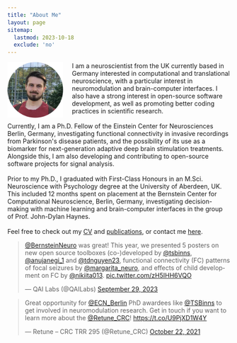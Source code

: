 ```yaml
---
title: "About Me"
layout: page
sitemap:
  lastmod: 2023-10-18
  exclude: 'no'
---
```


<!--
<div class="alert">
  <span style="display: inline-block; text-align: center;">
    For the intended experience,<br>please use Google Chrome.
  </span>
  <button class="closebtn" onclick="this.parentElement.style.display='none';">Close</button>
</div>
-->

<!-- Profile picture -->
<img class="ProfilePic" height="auto" style="float: left; margin-right: 20px;" src="/assets/images/ProfilePic.jpg">


<!-- Main website description/introduction -->
<p class="p">I am a neuroscientist from the UK currently based in Germany interested in computational and translational neuroscience, with a particular interest in neuromodulation and brain-computer interfaces. I also have a strong interest in open-source software development, as well as promoting better coding practices in scientific research.<br>
<br>
Currently, I am a Ph.D. Fellow of the Einstein Center for Neurosciences Berlin, Germany, investigating functional connectivity in invasive recordings from Parkinson's disease patients, and the possibility of its use as a biomarker for next-generation adaptive deep brain stimulation treatments. Alongside this, I am also developing and contributing to open-source software projects for signal analysis.<br>
<br>
Prior to my Ph.D., I graduated with First-Class Honours in an M.Sci. Neuroscience with Psychology degree at the University of Aberdeen, UK. This included 12 months spent on placement at the Bernstein Center for Computational Neuroscience, Berlin, Germany, investigating decision-making with machine learning and brain-computer interfaces in the group of Prof. John-Dylan Haynes.<br>
<br>
Feel free to check out my <a href="/CV">CV</a> and <a href="/publications">publications</a>, or contact me <a href="/contact-links">here</a>.</p>


<!-- Twitter highlights -->
<div class="ShowOnWideScreen">
    <blockquote class="twitter-tweet"><p lang="en" dir="ltr"><a href="https://twitter.com/BernsteinNeuro?ref_src=twsrc%5Etfw">@BernsteinNeuro</a> was great! This year, we presented 5 posters on new open source toolboxes (co-)developed by <a href="https://twitter.com/tsbinns?ref_src=twsrc%5Etfw">@tsbinns</a>, <a href="https://twitter.com/anujanegi_1?ref_src=twsrc%5Etfw">@anujanegi_1</a> and <a href="https://twitter.com/tdnguyen23?ref_src=twsrc%5Etfw">@tdnguyen23</a>, functional connectivity (FC) patterns of focal seizures by <a href="https://twitter.com/margarita_neuro?ref_src=twsrc%5Etfw">@margarita_neuro</a>, and effects of child development on FC by <a href="https://twitter.com/Nikiita013?ref_src=twsrc%5Etfw">@nikiita013</a>. <a href="https://t.co/zH5IHH6VQO">pic.twitter.com/zH5IHH6VQO</a></p>&mdash; QAI Labs (@QAILabs) <a href="https://twitter.com/QAILabs/status/1707759404890603776?ref_src=twsrc%5Etfw">September 29, 2023</a></blockquote> <script async src="https://platform.twitter.com/widgets.js" charset="utf-8"></script>
    <blockquote class="twitter-tweet tw-align-right" width="47%"><p lang="en" dir="ltr">Great opportunity for <a href="https://twitter.com/ECN_Berlin?ref_src=twsrc%5Etfw">@ECN_Berlin</a> PhD awardees like <a href="https://twitter.com/tsbinns?ref_src=twsrc%5Etfw">@TSBinns</a> to get involved in neuromodulation research. Get in touch if you want to learn more about the <a href="https://twitter.com/Retune_CRC?ref_src=twsrc%5Etfw">@Retune_CRC</a>! <a href="https://t.co/U9PjXD1W4Y">https://t.co/U9PjXD1W4Y</a></p>&mdash; Retune – CRC TRR 295 (@Retune_CRC) <a href="https://twitter.com/Retune_CRC/status/1451619611993071620?ref_src=twsrc%5Etfw">October 22, 2021</a></blockquote>
</div>
<div class="ShowOnThinScreen">
    <blockquote class="twitter-tweet"><p lang="en" dir="ltr"><a href="https://twitter.com/BernsteinNeuro?ref_src=twsrc%5Etfw">@BernsteinNeuro</a> was great! This year, we presented 5 posters on new open source toolboxes (co-)developed by <a href="https://twitter.com/tsbinns?ref_src=twsrc%5Etfw">@tsbinns</a>, <a href="https://twitter.com/anujanegi_1?ref_src=twsrc%5Etfw">@anujanegi_1</a> and <a href="https://twitter.com/tdnguyen23?ref_src=twsrc%5Etfw">@tdnguyen23</a>, functional connectivity (FC) patterns of focal seizures by <a href="https://twitter.com/margarita_neuro?ref_src=twsrc%5Etfw">@margarita_neuro</a>, and effects of child development on FC by <a href="https://twitter.com/Nikiita013?ref_src=twsrc%5Etfw">@nikiita013</a>. <a href="https://t.co/zH5IHH6VQO">pic.twitter.com/zH5IHH6VQO</a></p>&mdash; QAI Labs (@QAILabs) <a href="https://twitter.com/QAILabs/status/1707759404890603776?ref_src=twsrc%5Etfw">September 29, 2023</a></blockquote> <script async src="https://platform.twitter.com/widgets.js" charset="utf-8"></script>
</div>


<script src="https://platform.twitter.com/widgets.js" charset="utf-8"></script>

<style>
  @media (max-width: 575.99px) {
    .ShowOnWideScreen {
        display: none;
    }
    .ShowOnThinScreen {
        display: initial;
    }
    .ProfilePic {
        width: 40%;
    }
  }

  @media (min-width: 576px) {
    .ShowOnWideScreen {
        display: initial;
    }
    .ShowOnThinScreen {
        display: none;
    }
    .ProfilePic {
        width: 25%;
    }

    .twitter-tweet-rendered{
        display: inline-block !important;
        width: 100% !important;
        margin-left: 1% !important;
        margin-right: 1% !important;
        margin-top: 1% !important;
        margin-bottom: 1% !important;
    }

    #twitter-widget-0,#twitter-widget-1{width: 100% !important;}

    .twitterwidget::shadow .SummaryCard-content *{white-space: normal !important;}
    .twitterwidget::shadow .resize-sensor{
        display: none !important;
        width: 0px !important;
        overflow: hidden !important;
      }
  }
</style>



<!--
<script>
  /*
  // For animating the closing of the alert box //
  // Get all elements with class="closebtn"
  var close = document.getElementsByClassName("closebtn");
  var i;
  // Loop through all close buttons
  for (i = 0; i < close.length; i++) {
  // When someone clicks on a close button
  close[i].onclick = function(){
      // Get the parent of <span class="closebtn"> (<div class="alert">)
      var div = this.parentElement;
      // Set the opacity of div to 0 (transparent)
      div.style.opacity = "0";
      // Hide the div after 600ms (the same amount of milliseconds it takes to fade out)
      setTimeout(function(){ div.style.display = "none"; }, 600);
  }
  }
  */
</script>
-->